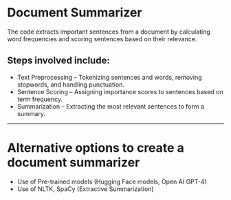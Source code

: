 # Document Summarizer

The code extracts important sentences from a document by calculating word frequencies and scoring sentences based on their relevance. 

## Steps involved include:

* Text Preprocessing – Tokenizing sentences and words, removing stopwords, and handling punctuation.
* Sentence Scoring – Assigning importance scores to sentences based on term frequency.
* Summarization – Extracting the most relevant sentences to form a summary.

* * *

# Alternative options to create a document summarizer

* Use of Pre-trained models (Hugging Face models, Open AI GPT-4)
* Use of NLTK, SpaCy (Extractive Summarization)

